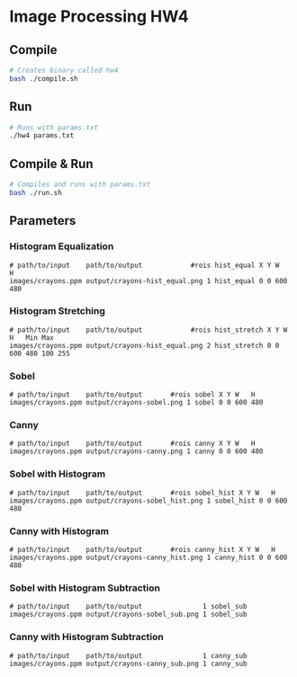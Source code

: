 # Image Processing HW4
## Compile
```bash
# Creates binary called hw4
bash ./compile.sh
```

## Run
```bash
# Runs with params.txt
./hw4 params.txt
```

## Compile & Run
```bash
# Compiles and runs with params.txt
bash ./run.sh
```

## Parameters
### Histogram Equalization
```
# path/to/input    path/to/output            #rois hist_equal X Y W   H
images/crayons.ppm output/crayons-hist_equal.png 1 hist_equal 0 0 600 480
```

### Histogram Stretching
```
# path/to/input    path/to/output            #rois hist_stretch X Y W   H   Min Max
images/crayons.ppm output/crayons-hist_equal.png 2 hist_stretch 0 0 600 480 100 255
```

### Sobel
```
# path/to/input    path/to/output       #rois sobel X Y W   H
images/crayons.ppm output/crayons-sobel.png 1 sobel 0 0 600 480
```

### Canny
```
# path/to/input    path/to/output       #rois canny X Y W   H
images/crayons.ppm output/crayons-canny.png 1 canny 0 0 600 480
```

### Sobel with Histogram
```
# path/to/input    path/to/output       #rois sobel_hist X Y W   H
images/crayons.ppm output/crayons-sobel_hist.png 1 sobel_hist 0 0 600 480
```

### Canny with Histogram
```
# path/to/input    path/to/output       #rois canny_hist X Y W   H
images/crayons.ppm output/crayons-canny_hist.png 1 canny_hist 0 0 600 480
```

### Sobel with Histogram Subtraction
```
# path/to/input    path/to/output               1 sobel_sub
images/crayons.ppm output/crayons-sobel_sub.png 1 sobel_sub
```

### Canny with Histogram Subtraction
```
# path/to/input    path/to/output               1 canny_sub
images/crayons.ppm output/crayons-canny_sub.png 1 canny_sub
